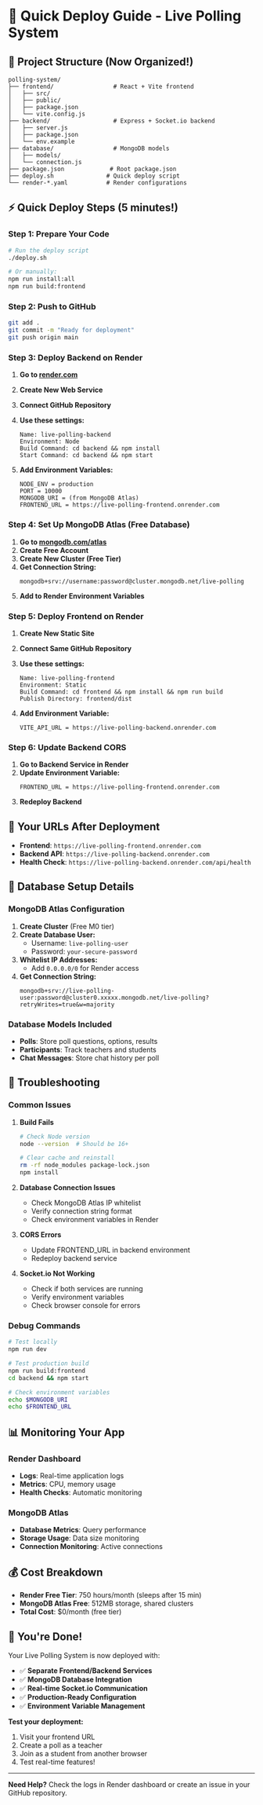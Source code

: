 # 🚀 Quick Deploy Guide - Live Polling System

## 📁 Project Structure (Now Organized!)

```
polling-system/
├── frontend/                 # React + Vite frontend
│   ├── src/
│   ├── public/
│   ├── package.json
│   └── vite.config.js
├── backend/                  # Express + Socket.io backend
│   ├── server.js
│   ├── package.json
│   └── env.example
├── database/                 # MongoDB models
│   ├── models/
│   └── connection.js
├── package.json             # Root package.json
├── deploy.sh               # Quick deploy script
└── render-*.yaml           # Render configurations
```

## ⚡ Quick Deploy Steps (5 minutes!)

### Step 1: Prepare Your Code
```bash
# Run the deploy script
./deploy.sh

# Or manually:
npm run install:all
npm run build:frontend
```

### Step 2: Push to GitHub
```bash
git add .
git commit -m "Ready for deployment"
git push origin main
```

### Step 3: Deploy Backend on Render

1. **Go to [render.com](https://render.com)**
2. **Create New Web Service**
3. **Connect GitHub Repository**
4. **Use these settings:**
   ```
   Name: live-polling-backend
   Environment: Node
   Build Command: cd backend && npm install
   Start Command: cd backend && npm start
   ```

5. **Add Environment Variables:**
   ```
   NODE_ENV = production
   PORT = 10000
   MONGODB_URI = (from MongoDB Atlas)
   FRONTEND_URL = https://live-polling-frontend.onrender.com
   ```

### Step 4: Set Up MongoDB Atlas (Free Database)

1. **Go to [mongodb.com/atlas](https://mongodb.com/atlas)**
2. **Create Free Account**
3. **Create New Cluster (Free Tier)**
4. **Get Connection String:**
   ```
   mongodb+srv://username:password@cluster.mongodb.net/live-polling
   ```
5. **Add to Render Environment Variables**

### Step 5: Deploy Frontend on Render

1. **Create New Static Site**
2. **Connect Same GitHub Repository**
3. **Use these settings:**
   ```
   Name: live-polling-frontend
   Environment: Static
   Build Command: cd frontend && npm install && npm run build
   Publish Directory: frontend/dist
   ```

4. **Add Environment Variable:**
   ```
   VITE_API_URL = https://live-polling-backend.onrender.com
   ```

### Step 6: Update Backend CORS

1. **Go to Backend Service in Render**
2. **Update Environment Variable:**
   ```
   FRONTEND_URL = https://live-polling-frontend.onrender.com
   ```
3. **Redeploy Backend**

## 🎯 Your URLs After Deployment

- **Frontend**: `https://live-polling-frontend.onrender.com`
- **Backend API**: `https://live-polling-backend.onrender.com`
- **Health Check**: `https://live-polling-backend.onrender.com/api/health`

## 🔧 Database Setup Details

### MongoDB Atlas Configuration

1. **Create Cluster** (Free M0 tier)
2. **Create Database User:**
   - Username: `live-polling-user`
   - Password: `your-secure-password`
3. **Whitelist IP Addresses:**
   - Add `0.0.0.0/0` for Render access
4. **Get Connection String:**
   ```
   mongodb+srv://live-polling-user:password@cluster0.xxxxx.mongodb.net/live-polling?retryWrites=true&w=majority
   ```

### Database Models Included

- **Polls**: Store poll questions, options, results
- **Participants**: Track teachers and students
- **Chat Messages**: Store chat history per poll

## 🚨 Troubleshooting

### Common Issues

1. **Build Fails**
   ```bash
   # Check Node version
   node --version  # Should be 16+
   
   # Clear cache and reinstall
   rm -rf node_modules package-lock.json
   npm install
   ```

2. **Database Connection Issues**
   - Check MongoDB Atlas IP whitelist
   - Verify connection string format
   - Check environment variables in Render

3. **CORS Errors**
   - Update FRONTEND_URL in backend environment
   - Redeploy backend service

4. **Socket.io Not Working**
   - Check if both services are running
   - Verify environment variables
   - Check browser console for errors

### Debug Commands

```bash
# Test locally
npm run dev

# Test production build
npm run build:frontend
cd backend && npm start

# Check environment variables
echo $MONGODB_URI
echo $FRONTEND_URL
```

## 📊 Monitoring Your App

### Render Dashboard
- **Logs**: Real-time application logs
- **Metrics**: CPU, memory usage
- **Health Checks**: Automatic monitoring

### MongoDB Atlas
- **Database Metrics**: Query performance
- **Storage Usage**: Data size monitoring
- **Connection Monitoring**: Active connections

## 💰 Cost Breakdown

- **Render Free Tier**: 750 hours/month (sleeps after 15 min)
- **MongoDB Atlas Free**: 512MB storage, shared clusters
- **Total Cost**: $0/month (free tier)

## 🎉 You're Done!

Your Live Polling System is now deployed with:
- ✅ **Separate Frontend/Backend Services**
- ✅ **MongoDB Database Integration**
- ✅ **Real-time Socket.io Communication**
- ✅ **Production-Ready Configuration**
- ✅ **Environment Variable Management**

**Test your deployment:**
1. Visit your frontend URL
2. Create a poll as a teacher
3. Join as a student from another browser
4. Test real-time features!

---

**Need Help?** Check the logs in Render dashboard or create an issue in your GitHub repository.
